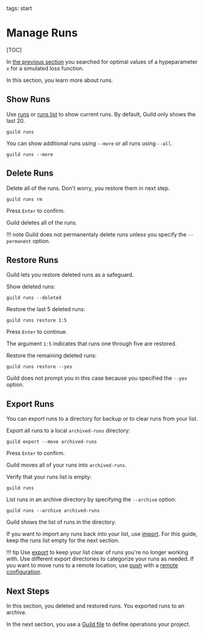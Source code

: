 tags: start

# Manage Runs

[TOC]

In [the previous section](optimize.md) you searched for optimal values
of a hypeparameter `x` for a simulated loss function.

In this section, you learn more about runs.

## Show Runs

Use [runs](cmd:runs) or [runs list](cmd:runs-list) to show current
runs. By default, Guild only shows the last 20.

``` command
guild runs
```

You can show additional runs using `--more` or all runs using `--all`.

``` command
guild runs --more
```

## Delete Runs

Delete all of the runs. Don't worry, you restore them in next step.

``` command
guild runs rm
```

Press `Enter` to confirm.

Guild deletes all of the runs.

!!! note
    Guild does not permanentaly delete runs unless you specify
    the `--permanent` option.

## Restore Runs

Guild lets you restore deleted runs as a safeguard.

Show deleted runs:

``` command
guild runs --deleted
```

Restore the last 5 deleted runs:

``` command
guild runs restore 1:5
```

Press `Enter` to continue.

The argument `1:5` indicates that runs one through five are restored.

Restore the remaining deleted runs:

``` command
guild runs restore --yes
```

Guild does not prompt you in this case because you specified the
`--yes` option.

## Export Runs

You can export runs to a directory for backup or to clear runs from
your list.

Export all runs to a local `archived-runs` directory:

``` command
guild export --move archived-runs
```

Press `Enter` to confirm.

Guild moves all of your runs into `archived-runs`.

Verify that your runs list is empty:

``` command
guild runs
```

List runs in an archive directory by specifying the `--archive`
option:

``` command
guild runs --archive archived-runs
```

Guild shows the list of runs in the directory.

If you want to import any runs back into your list, use
[import](cmd:import). For this guide, keep the runs list empty for the
next section.

!!! tip
    Use [export](cmd:export) to keep your list clear of runs
    you're no longer working with. Use different export directories to
    categorize your runs as needed. If you want to move runs to a
    remote location, use [push](cmd:push) with a [remote
    configuration](ref:remote).

## Next Steps

In this section, you deleted and restored runs. You exported runs to
an archive.

In the next section, you use a [Guild file](ref:guildfiles) to define
operations your project.
